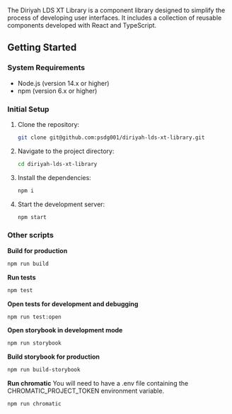 The Diriyah LDS XT Library is a component library designed to simplify the process of developing user interfaces. It includes a collection of reusable components developed with React and TypeScript.

## Getting Started

### System Requirements
- Node.js (version 14.x or higher)
- npm (version 6.x or higher)

### Initial Setup
1. Clone the repository:
   ```bash
   git clone git@github.com:psdg001/diriyah-lds-xt-library.git
   ```

2. Navigate to the project directory:
   ```bash
   cd diriyah-lds-xt-library
   ```

3. Install the dependencies:
   ```bash
   npm i
   ```

4. Start the development server:
   ```bash
   npm start
   ```

### Other scripts

**Build for production**
```bash
npm run build
```

**Run tests**
```bash
npm test
```

**Open tests for development and debugging**
```bash
npm run test:open
```

**Open storybook in development mode**
```bash
npm run storybook
```

**Build storybook for production**
```bash
npm run build-storybook
```

**Run chromatic**
You will need to have a .env file containing the CHROMATIC_PROJECT_TOKEN environment variable.
```bash
npm run chromatic
```
